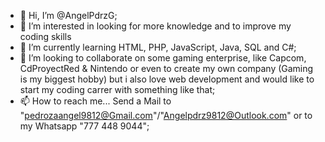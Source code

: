 - 👋 Hi, I’m @AngelPdrzG;
- 👀 I’m interested in looking for more knowledge and to improve my coding skills
- 🌱 I’m currently learning HTML, PHP, JavaScript, Java, SQL and C#;
- 💞️ I’m looking to collaborate on some gaming enterprise, like Capcom, CdProyectRed & Nintendo or even to create my own company (Gaming is my biggest hobby) but i also love web 
            development and would like to start my coding carrer with something like that;
- 📫 How to reach me... Send a Mail to "pedrozaangel9812@Gmail.com"/"Angelpdrz9812@Outlook.com" or to my Whatsapp "777 448 9044";

<!---
AngelPdrzG/AngelPdrzG is a ✨ special ✨ repository because its `README.md` (this file) appears on your GitHub profile.
You can click the Preview link to take a look at your changes.
--->
